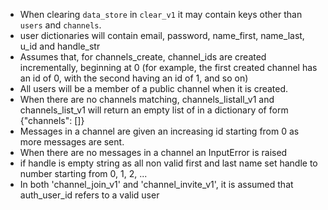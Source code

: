 - When clearing `data_store` in `clear_v1` it may contain keys other than `users` and `channels`.
- user dictionaries will contain email, password, name_first, name_last, u_id and handle_str
- Assumes that, for channels_create, channel_ids are created incrementally, beginning at 0 (for example, the first created channel has an id of 0, with the second having an id of 1, and so on)
- All users will be a member of a public channel when it is created.
- When there are no channels matching, channels_listall_v1 and channels_list_v1 will return an empty list of in a dictionary of form {"channels": []}
- Messages in a channel are given an increasing id starting from 0 as more messages are sent.
- When there are no messages in a channel an InputError is raised
- if handle is empty string as all non valid first and last name set handle to number starting from 0, 1, 2, ...
- In both 'channel_join_v1' and 'channel_invite_v1', it is assumed that auth_user_id refers to a valid user
